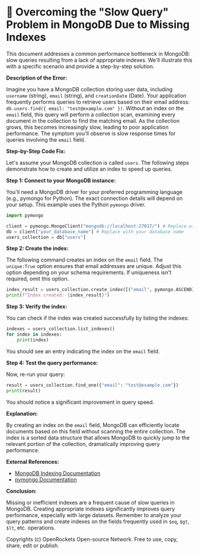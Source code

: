 # 🐞 Overcoming the "Slow Query" Problem in MongoDB Due to Missing Indexes


This document addresses a common performance bottleneck in MongoDB: slow queries resulting from a lack of appropriate indexes.  We'll illustrate this with a specific scenario and provide a step-by-step solution.

**Description of the Error:**

Imagine you have a MongoDB collection storing user data, including `username` (string), `email` (string), and `creationDate` (Date).  Your application frequently performs queries to retrieve users based on their email address: `db.users.find({ email: "test@example.com" })`.  Without an index on the `email` field, this query will perform a collection scan, examining every document in the collection to find the matching email.  As the collection grows, this becomes increasingly slow, leading to poor application performance.  The symptom you'll observe is slow response times for queries involving the `email` field.

**Step-by-Step Code Fix:**

Let's assume your MongoDB collection is called `users`.  The following steps demonstrate how to create and utilize an index to speed up queries.

**Step 1: Connect to your MongoDB instance:**

You'll need a MongoDB driver for your preferred programming language (e.g., pymongo for Python).  The exact connection details will depend on your setup.  This example uses the Python `pymongo` driver.

```python
import pymongo

client = pymongo.MongoClient("mongodb://localhost:27017/") # Replace with your connection string
db = client["your_database_name"] # Replace with your database name
users_collection = db["users"]
```

**Step 2: Create the index:**

The following command creates an index on the `email` field.  The `unique:True` option ensures that email addresses are unique.  Adjust this option depending on your schema requirements.  If uniqueness isn't required, omit this option.

```python
index_result = users_collection.create_index([("email", pymongo.ASCENDING)], unique=True)
print(f"Index created: {index_result}")
```

**Step 3: Verify the index:**

You can check if the index was created successfully by listing the indexes:

```python
indexes = users_collection.list_indexes()
for index in indexes:
    print(index)
```

You should see an entry indicating the index on the `email` field.

**Step 4: Test the query performance:**

Now, re-run your query:

```python
result = users_collection.find_one({"email": "test@example.com"})
print(result)
```

You should notice a significant improvement in query speed.

**Explanation:**

By creating an index on the `email` field, MongoDB can efficiently locate documents based on this field without scanning the entire collection. The index is a sorted data structure that allows MongoDB to quickly jump to the relevant portion of the collection, dramatically improving query performance.

**External References:**

* [MongoDB Indexing Documentation](https://www.mongodb.com/docs/manual/indexes/)
* [pymongo Documentation](https://pymongo.readthedocs.io/en/stable/)


**Conclusion:**

Missing or inefficient indexes are a frequent cause of slow queries in MongoDB.  Creating appropriate indexes significantly improves query performance, especially with large datasets.  Remember to analyze your query patterns and create indexes on the fields frequently used in `$eq`, `$gt`, `$lt`, etc. operations.


Copyrights (c) OpenRockets Open-source Network. Free to use, copy, share, edit or publish.

